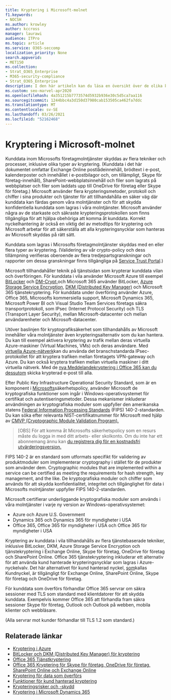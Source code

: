 ```yaml
---
title: Kryptering i Microsoft-molnet
f1.keywords:
- NOCSH
ms.author: krowley
author: kccross
manager: laurawi
audience: ITPro
ms.topic: article
ms.service: O365-seccomp
localization_priority: None
search.appverid:
- MET150
ms.collection:
- Strat_O365_Enterprise
- M365-security-compliance
- Strat_O365_Enterprise
description: I den här artikeln kan du läsa en översikt över de olika krypteringsformulären som används för att skydda kunddata i Microsoft-molnet.
ms.custom: seo-marvel-apr2020
ms.openlocfilehash: 4a351215b7773574d5932b936e30c5d5ca7aa116
ms.sourcegitcommit: 1244bbc4a3d150d37980cab153505ca462fa7ddc
ms.translationtype: MT
ms.contentlocale: sv-SE
ms.lasthandoff: 03/26/2021
ms.locfileid: "52162468"
---
```

# <a name="encryption-in-the-microsoft-cloud"></a>Kryptering i Microsoft-molnet

Kunddata inom Microsofts företagmolntjänster skyddas av flera tekniker och processer, inklusive olika typer av kryptering. (Kunddata i det här dokumentet omfattar Exchange Online postlådeinnehåll, brödtext i e-post, kalenderposter och innehållet i e-postbilagor och, om tillämpligt, Skype för företag-innehåll), SharePoint-webbplatsinnehåll och filer som lagrats på webbplatser och filer som laddats upp till OneDrive för företag eller Skype för företag.) Microsoft använder flera krypteringsmetoder, protokoll och chiffer i sina produkter och tjänster för att tillhandahålla en säker väg där kunddata kan färdas genom våra molntjänster och för att skydda konfidentiella kunddata som lagras i våra molntjänster. Microsoft använder några av de starkaste och säkraste krypteringsprotokollen som finns tillgängliga för att hjälpa obehöriga att komma åt kunddata. Korrekt nyckelhantering är också en viktig del av metodtips för kryptering och Microsoft arbetar för att säkerställa att alla krypteringsnycklar som hanteras av Microsoft skyddas på rätt sätt.

Kunddata som lagras i Microsofts företagmolntjänster skyddas med en eller flera typer av kryptering. (Validering av vår crypto-policy och dess tillämpning verifieras oberoende av flera tredjepartsgranskningar och rapporter om dessa granskningar finns tillgängliga på [Service Trust Portal](https://aka.ms/stp).)

Microsoft tillhandahåller teknik på tjänstsidan som krypterar kunddata vilan och överföringen. För kunddata i vila använder Microsoft Azure till exempel [BitLocker](/windows/device-security/bitlocker/bitlocker-overview) och [DM-Crypt,](https://en.wikipedia.org/wiki/Dm-crypt)och Microsoft 365 använder BitLocker, [Azure Storage Service Encryption](/azure/), [DKM (Distributed Key Manager)](./exchange-online-secures-email-secrets.md) och Microsoft 365 tjänstekryptering. För kunddata under överföring använder Azure, Office 365, Microsofts kommersiella support, Microsoft Dynamics 365, Microsoft Power BI och Visual Studio Team Services företags säkra transportprotokoll, som IPsec (Internet Protocol Security) och TLS (Transport Layer Security), mellan Microsoft-datacenter och mellan användarenheter och Microsoft-datacenter.

Utöver baslinjen för kryptografiksäkerhet som tillhandahålls av Microsoft innehåller våra molntjänster även krypteringsalternativ som du kan hantera. Du kan till exempel aktivera kryptering av trafik mellan deras virtuella Azure-maskiner (Virtual Machines, VMs) och deras användare. Med [virtuella Azure-nätverk](https://azure.microsoft.com/services/virtual-network/)kan du använda det branschstandarda IPsec-protokollet för att kryptera trafiken mellan företagets VPN-gateway och Azure. Du kan också kryptera trafiken mellan virtuella maskiner i ditt virtuella nätverk. Med de [nya Meddelandekryptering i Office 365 kan du dessutom](set-up-new-message-encryption-capabilities.md) skicka krypterad e-post till alla.

Efter Public Key Infrastructure Operational Security Standard, som är en komponent i [Microsofts](https://servicetrust.microsoft.com/ViewPage/TrustDocuments?command=Download&downloadType=Document&downloadId=5868ecc8-50b7-4f91-b43f-640e2b99e86e&docTab=6d000410-c9e9-11e7-9a91-892aae8839ad_FAQ%20and%20White%20Papers)säkerhetspolicy, använder Microsoft de kryptografiska funktioner som ingår i Windows-operativsystemet för certifikat och autentiseringsmetoder. Dessa mekanismer inkluderar användningen av kryptografiska moduler som uppfyller den amerikanska statens [Federal Information Processing Standards](https://csrc.nist.gov/publications/PubsFIPS.html) (FIPS) 140-2-standarden. Du kan söka efter relevanta NIST-certifikatnummer för Microsoft med hjälp av [CMVP (Cryptographic Module Validation Program).](https://csrc.nist.gov/projects/cryptographic-module-validation-program/validated-modules/search)

> [OBS] För att komma åt Microsofts säkerhetspolicy som en resurs måste du logga in med ditt arbets- eller skolkonto. Om du inte har ett abonnemang ännu kan [du registrera dig för en kostnadsfri utvärderingsversion.](https://servicetrust.microsoft.com/Home/TrialSubscriptions)

FIPS 140-2 är en standard som utformats specifikt för validering av produktmoduler som implementerar cryptography i stället för de produkter som använder dem. Cryptographic modules that are implemented within a service can be certified as meeting the requirements for hash strength, key management, and the like. De kryptografiska moduler och chiffer som används för att skydda konfidentialitet, integritet och tillgänglighet för data i Microsofts molntjänster uppfyller FIPS 140-2-standarden.

Microsoft certifierar underliggande kryptografiska moduler som används i våra molntjänster i varje ny version av Windows-operativsystemet:

- Azure och Azure U.S. Government
- Dynamics 365 och Dynamics 365 för myndigheter i USA
- Office 365, Office 365 för myndigheter i USA och Office 365 för myndigheter i USA

Kryptering av kunddata i vila tillhandahålls av flera tjänstebaserade tekniker, inklusive BitLocker, DKM, Azure Storage Service Encryption och tjänstekryptering i Exchange Online, Skype för företag, OneDrive för företag och SharePoint Online. Office 365 tjänstekryptering inkluderar ett alternativ för att använda kund hanterade krypteringsnycklar som lagras i Azure-nyckelvalv. Det här alternativet för kund hanterad nyckel, [som](./customer-key-overview.md)kallas Kundnyckel, är tillgängligt för Exchange Online, SharePoint Online, Skype för företag och OneDrive för företag.

För kunddata som överförs förhandlar Office 365 servrar om säkra sessioner med TLS som standard med klientdatorer för att skydda kunddata. Exempelvis kommer Office 365 att förhandla fram säkra sessioner Skype för företag, Outlook och Outlook på webben, mobila klienter och webbläsare.

(Alla servrar mot kunder förhandlar till TLS 1.2 som standard.)

## <a name="related-links"></a>Relaterade länkar

- [Kryptering i Azure](office-365-azure-encryption.md)
- [BitLocker och DKM (Distributed Key Manager) för kryptering](office-365-bitlocker-and-distributed-key-manager-for-encryption.md)
- [Office 365 Tjänstkryptering](office-365-service-encryption.md)
- [Office 365 Kryptering för Skype för företag, OneDrive för företag, SharePoint Online och Exchange Online](https://docs.microsoft.com/compliance/assurance/assurance-encryption-for-microsoft-365-services) 
- [Kryptering för data som överförs](/compliance/assurance/assurance-encryption-in-transit)
- [Funktioner för kund hanterad kryptering](office-365-customer-managed-encryption-features.md)
- [Krypteringsrisker och -skydd](office-365-encryption-risks-and-protections.md)
- [Kryptering i Microsoft Dynamics 365](office-365-encryption-in-microsoft-dynamics-365.md)